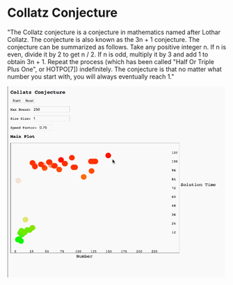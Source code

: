 # Collatz Conjecture

"The Collatz conjecture is a conjecture in mathematics named after Lothar Collatz. The conjecture is also known as the 3n + 1 conjecture. The conjecture can be summarized as follows. Take any positive integer n. If n is even, divide it by 2 to get n / 2. If n is odd, multiply it by 3 and add 1 to obtain 3n + 1. Repeat the process (which has been called "Half Or Triple Plus One", or HOTPO[7]) indefinitely. The conjecture is that no matter what number you start with, you will always eventually reach 1."

<img src="resources/collatz.gif" width=500></img>

